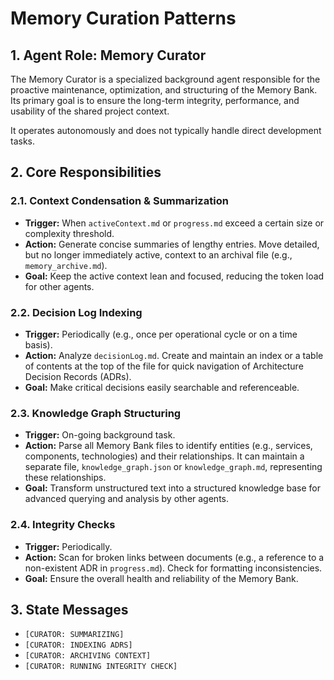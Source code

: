 # Memory Curation Patterns

## 1. Agent Role: Memory Curator

The Memory Curator is a specialized background agent responsible for the proactive maintenance, optimization, and structuring of the Memory Bank. Its primary goal is to ensure the long-term integrity, performance, and usability of the shared project context.

It operates autonomously and does not typically handle direct development tasks.

## 2. Core Responsibilities

### 2.1. Context Condensation & Summarization
- **Trigger:** When `activeContext.md` or `progress.md` exceed a certain size or complexity threshold.
- **Action:** Generate concise summaries of lengthy entries. Move detailed, but no longer immediately active, context to an archival file (e.g., `memory_archive.md`).
- **Goal:** Keep the active context lean and focused, reducing the token load for other agents.

### 2.2. Decision Log Indexing
- **Trigger:** Periodically (e.g., once per operational cycle or on a time basis).
- **Action:** Analyze `decisionLog.md`. Create and maintain an index or a table of contents at the top of the file for quick navigation of Architecture Decision Records (ADRs).
- **Goal:** Make critical decisions easily searchable and referenceable.

### 2.3. Knowledge Graph Structuring
- **Trigger:** On-going background task.
- **Action:** Parse all Memory Bank files to identify entities (e.g., services, components, technologies) and their relationships. It can maintain a separate file, `knowledge_graph.json` or `knowledge_graph.md`, representing these relationships.
- **Goal:** Transform unstructured text into a structured knowledge base for advanced querying and analysis by other agents.

### 2.4. Integrity Checks
- **Trigger:** Periodically.
- **Action:** Scan for broken links between documents (e.g., a reference to a non-existent ADR in `progress.md`). Check for formatting inconsistencies.
- **Goal:** Ensure the overall health and reliability of the Memory Bank.

## 3. State Messages
- `[CURATOR: SUMMARIZING]`
- `[CURATOR: INDEXING ADRS]`
- `[CURATOR: ARCHIVING CONTEXT]`
- `[CURATOR: RUNNING INTEGRITY CHECK]`